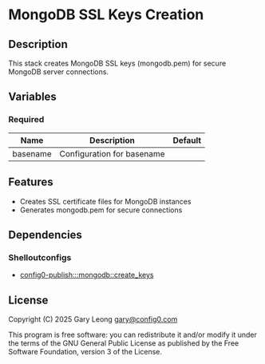 # MongoDB SSL Keys Creation

## Description
This stack creates MongoDB SSL keys (mongodb.pem) for secure MongoDB server connections.

## Variables

### Required

| Name | Description | Default |
|------|-------------|---------|
| basename | Configuration for basename | |

## Features
- Creates SSL certificate files for MongoDB instances
- Generates mongodb.pem for secure connections

## Dependencies

### Shelloutconfigs
- [config0-publish:::mongodb::create_keys](https://api-app.config0.com/web_api/v1.0/assets/shelloutconfigs/config0-publish/mongodb/create_keys)

## License
Copyright (C) 2025 Gary Leong <gary@config0.com>

This program is free software: you can redistribute it and/or modify
it under the terms of the GNU General Public License as published by
the Free Software Foundation, version 3 of the License.